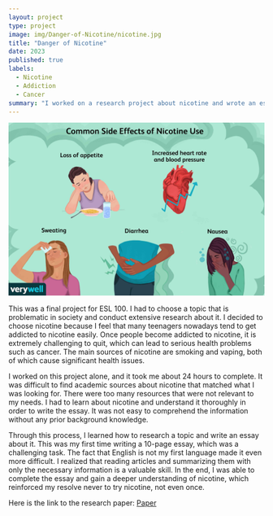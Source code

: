 ```yaml
---
layout: project
type: project
image: img/Danger-of-Nicotine/nicotine.jpg
title: "Danger of Nicotine"
date: 2023
published: true
labels:
  - Nicotine
  - Addiction
  - Cancer
summary: "I worked on a research project about nicotine and wrote an essay about it."
---
```


<img class="img-fluid" src="../img/Danger-of-Nicotine/DangerofNicotine.jpg">

This was a final project for ESL 100. I had to choose a topic that is problematic in society and conduct extensive research about it. I decided to choose nicotine because I feel that many teenagers nowadays tend to get addicted to nicotine easily. Once people become addicted to nicotine, it is extremely challenging to quit, which can lead to serious health problems such as cancer. The main sources of nicotine are smoking and vaping, both of which cause significant health issues.

I worked on this project alone, and it took me about 24 hours to complete. It was difficult to find academic sources about nicotine that matched what I was looking for. There were too many resources that were not relevant to my needs. I had to learn about nicotine and understand it thoroughly in order to write the essay. It was not easy to comprehend the information without any prior background knowledge.

Through this process, I learned how to research a topic and write an essay about it. This was my first time writing a 10-page essay, which was a challenging task. The fact that English is not my first language made it even more difficult. I realized that reading articles and summarizing them with only the necessary information is a valuable skill. In the end, I was able to complete the essay and gain a deeper understanding of nicotine, which reinforced my resolve never to try nicotine, not even once.

Here is the link to the research paper: [Paper](https://docs.google.com/document/d/1ga07zb6HviqFgG3D5RRxdiFUByXBNiNf3M9vYgareeQ/edit?usp=sharing)
